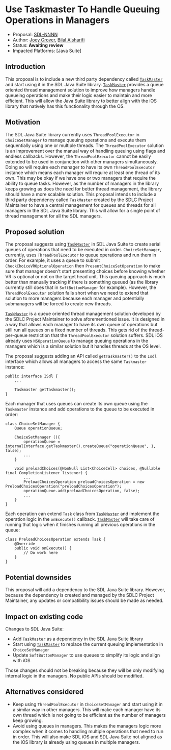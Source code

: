 # Use Taskmaster To Handle Queuing Operations in Managers

* Proposal: [SDL-NNNN](nnnn-Use-Taskmaster-To-Handle-Queuing-Operations-In-Managers.md)
* Author: [Joey Grover](https://github.com/joeygrover), [Bilal Alsharifi](https://github.com/bilal-alsharifi)
* Status: **Awaiting review**
* Impacted Platforms: [Java Suite]

## Introduction

This proposal is to include a new third party dependency called [`TaskMaster`](https://github.com/livio/Taskmaster) and start using it in the SDL Java Suite library. [`TaskMaster`](https://github.com/livio/Taskmaster) provides a queue oriented thread management solution to improve how managers handle queueing operations and make their logic easier to maintain and more efficient. This will allow the Java Suite library to better align with the iOS library that natively has this functionality through the OS.

## Motivation

The SDL Java Suite library currently uses `ThreadPoolExecutor` in `ChoiceSetManager` to manage queuing operations and execute them sequentially using one or multiple threads. The `ThreadPoolExecutor` solution is an improvement over the manual way of handling queuing using flags and endless callbacks. However, the `ThreadPoolExecutor` cannot be easily extended to be used in conjunction with other managers simultaneously. Doing so will require each manager to have its own `ThreadPoolExecutor` instance which means each manager will require at least one thread of its own. This may be okay if we have one or two managers that require the ability to queue tasks. However, as the number of managers in the library keeps growing as does the need for better thread management, the library should have a more scalable solution. This proposal intends to include a third party dependency called `TaskMaster` created by the SDLC Project Maintainer to have a central management for queues and threads for all managers in the SDL Java Suite library. This will allow for a single point of thread management for all the SDL managers.

## Proposed solution

The proposal suggests using [`TaskMaster`](https://github.com/livio/Taskmaster) in SDL Java Suite to create serial queues of operations that need to be executed in order. `ChoiceSetManager`, currently, uses `ThreadPoolExecutor` to queue operations and run them in order. For example, it uses a queue to submit `CheckChoiceVROptionalOperation` then `PresentChoiceSetOperation` to make sure that manager doesn't start presenting choices before knowing whether VR is optional or not on the target head unit. This queuing approach is much better than manually tracking if there is something queued (as the library currently still does that in `SoftButtonManager` for example). However, the `ThreadPoolExecutor` solution falls short when we need to extend that solution to more managers because each manager and potentially submanagers will be forced to create new threads.

[`TaskMaster`](https://github.com/livio/Taskmaster) is a queue oriented thread management solution developed by the SDLC Project Maintainer to solve aforementioned issue. It is designed in a way that allows each manager to have its own queue of operations but still run all queues on a fixed number of threads. This gets rid of the thread-per-queue restriction that the `ThreadPoolExecutor` solution suffers. SDL iOS already uses `NSOperationQueue` to manage queuing operations in the managers which is a similar solution but it handles threads at the OS level.

The proposal suggests adding an API called `getTaskmaster()` to the `Isdl` interface which allows all managers to access the same `Taskmaster` instance:

```
public interface ISdl {
    ...

    Taskmaster getTaskmaster();
}
```    

Each manager that uses queues can create its own queue using the `Taskmaster` instance and add operations to the queue to be executed in order:

```
class ChoiceSetManager {
    Queue operationQueue;

    ChoiceSetManager (){
        operationQueue = internalInterface.getTaskmaster().createQueue("operationQueue", 1, false);
        ...
    }

    void preloadChoices(@NonNull List<ChoiceCell> choices, @Nullable final CompletionListener listener) {
        ...
        PreloadChoicesOperation preloadChoicesOperation = new PreloadChoicesOperation("preloadChoicesOperation");
        operationQueue.add(preloadChoicesOperation, false);
        ...
    }
}
```

Each operation can extend `Task` class from [`TaskMaster`](https://github.com/livio/Taskmaster) and implement the operation logic in the `onExecute()` callback. [`TaskMaster`](https://github.com/livio/Taskmaster) will take care of running that logic when it finishes running all previous operations in the queue:

```
class PreloadChoicesOperation extends Task {
    @Override
    public void onExecute() {
        // Do work here
    }
}
```

## Potential downsides

This proposal will add a dependency to the SDL Java Suite library. However, because the dependency is created and managed by the SDLC Project Maintainer, any updates or compatibility issues should be made as needed.

## Impact on existing code

Changes to SDL Java Suite:

* Add [`TaskMaster`](https://github.com/livio/Taskmaster) as a dependency in the SDL Java Suite library
* Start using [`TaskMaster`](https://github.com/livio/Taskmaster) to replace the current queuing implementation in `ChoiceSetManager`
* Update `SoftButtonManager` to use queues to simplify its logic and align with iOS

Those changes should not be breaking because they will be only modifying internal logic in the managers. No public APIs should be modified.

## Alternatives considered

* Keep using `ThreadPoolExecutor` in `ChoiceSetManager` and start using it in a similar way in other managers. This will make each manager have its own thread which is not going to be efficient as the number of managers keep growing.
* Avoid using queues in managers. This makes the managers logic more complex when it comes to handling multiple operations that need to run in order. This will also make SDL iOS and SDL Java Suite not aligned as the iOS library is already using queues in multiple managers.

